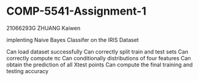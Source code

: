 # COMP-5541-Assignment-1

21066293G ZHUANG Kaiwen

implenting Naive Bayes Classifer on the IRIS Dataset

Can load dataset successfully
Can correctly split train and test sets
Can correctly compute πc
Can conditionally distributions of four features
Can obtain the prediction of all Xtest points
Can compute the final training and testing accuracy
